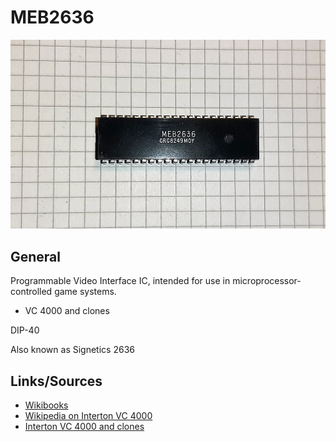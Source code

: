 # MEB2636

<img src="MEB2636.png" width="600">

## General

Programmable Video Interface IC, intended for use in microprocessor-controlled game systems.

+ VC 4000 and clones

DIP-40

Also known as Signetics 2636

## Links/Sources
- [Wikibooks](https://en.wikibooks.org/wiki/Signetics_2650_%26_2636_programming/2636_PVI)
- [Wikipedia on Interton VC 4000](https://en.wikipedia.org/wiki/Interton_Video_Computer_4000)
- [Interton VC 4000 and clones](https://computer.fandom.com/wiki/VC_4000)

